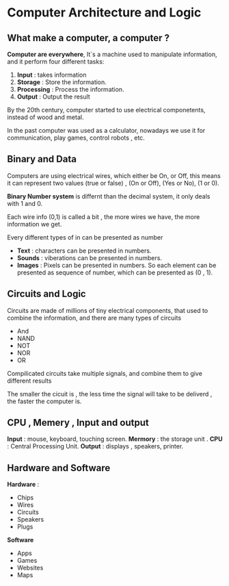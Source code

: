 # Computer Architecture and Logic 

## What make a computer, a computer ?

**Computer are everywhere**, It`s a machine used to manipulate information, and it perform four different tasks:

1. **Input** : takes information 
2. **Storage** : Store the information.
3. **Processing** : Process the information. 
4. **Output** : Output the result 

By the 20th century, computer started to use electrical componetents, instead of wood and metal.

In the past computer was used as a calculator, nowadays we use it for communication, play games, control robots , etc.

## Binary and Data

Computers are using electrical wires, which either be On, or Off, this means it can represent two values (true or false) , (On or Off), (Yes or No), (1 or 0). 

**Binary Number system** is differnt than the decimal system, it only deals with 1 and 0.

Each wire info (0,1) is called a bit , the more wires we have, the more information we get.

Every different types of in can be presented as number 
* **Text** : characters can be presented in numbers.
* **Sounds** : viberations can be presented in numbers.
* **Images** : Pixels can be presented in numbers.
So each element can be presented as sequence of number, which can be presented as (0 , 1).

## Circuits and Logic 

Circuits are made of millions of tiny electrical components, that used to combine the information, and there are many types of circuits 

* And 
* NAND
* NOT 
* NOR 
* OR 

Compilicated circuits take multiple signals, and combine them to give different results 

The smaller the cicuit is , the less time the signal will take to be deliverd , the faster the computer is.

## CPU , Memery , Input and output 

**Input** : mouse, keyboard, touching screen.
**Mermory** : the storage unit .
**CPU** : Central Processing Unit.
**Output** : displays , speakers, printer.

## Hardware and Software 

**Hardware** : 
* Chips 
* Wires 
* Circuits 
* Speakers 
* Plugs 

**Software** 
* Apps 
* Games 
* Websites 
* Maps 






